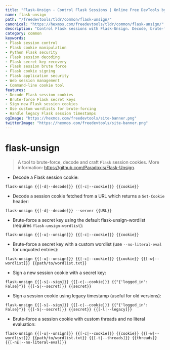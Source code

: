 ```yaml
---
title: "Flask-Unsign - Control Flask Sessions | Online Free DevTools by Hexmos"
name: flask-unsign
path: "/freedevtools/tldr/common/flask-unsign/"
canonical: "https://hexmos.com/freedevtools/tldr/common/flask-unsign/"
description: "Control Flask sessions with Flask-Unsign. Decode, brute-force, and craft Flask session cookies. Free online tool, no registration required."
category: common
keywords:
- Flask session control
- Flask cookie manipulation
- Python Flask security
- Flask session decoding
- Flask secret key recovery
- Flask session brute force
- Flask cookie signing
- Flask application security
- Web session management
- Command-line cookie tool
features:
- Decode Flask session cookies
- Brute-force Flask secret keys
- Sign new Flask session cookies
- Use custom wordlists for brute-forcing
- Handle legacy Flask session timestamps
ogImage: "https://hexmos.com/freedevtools/site-banner.png"
twitterImage: "https://hexmos.com/freedevtools/site-banner.png"
---
```


# flask-unsign

> A tool to brute-force, decode and craft `Flask` session cookies.
> More information: <https://github.com/Paradoxis/Flask-Unsign>.

- Decode a Flask session cookie:

`flask-unsign {{[-d|--decode]}} {{[-c|--cookie]}} {{cookie}}`

- Decode a session cookie fetched from a URL which returns a `Set-Cookie` header:

`flask-unsign {{[-d|--decode]}} --server {{URL}}`

- Brute-force a secret key using the default flask-unsign-wordlist (requires `flask-unsign-wordlist`):

`flask-unsign {{[-u|--unsign]}} {{[-c|--cookie]}} {{cookie}}`

- Brute-force a secret key with a custom wordlist (use `--no-literal-eval` for unquoted entries):

`flask-unsign {{[-u|--unsign]}} {{[-c|--cookie]}} {{cookie}} {{[-w|--wordlist]}} {{path/to/wordlist.txt}}`

- Sign a new session cookie with a secret key:

`flask-unsign {{[-s|--sign]}} {{[-c|--cookie]}} {{"{'logged_in': False}"}} {{[-S|--secret]}} {{secret}}`

- Sign a session cookie using legacy timestamp (useful for old versions):

`flask-unsign {{[-s|--sign]}} {{[-c|--cookie]}} {{"{'logged_in': False}"}} {{[-S|--secret]}} {{secret}} {{[-l|--legacy]}}`

- Brute-force a session cookie with custom threads and no literal evaluation:

`flask-unsign {{[-u|--unsign]}} {{[-c|--cookie]}} {{cookie}} {{[-w|--wordlist]}} {{path/to/wordlist.txt}} {{[-t|--threads]}} {{threads}} {{[-nE|--no-literal-eval]}}`

